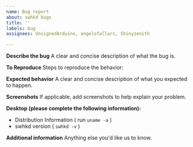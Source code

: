 ```yaml
---
name: Bug report
about: swhkd bugs
title: ''
labels: bug
assignees: UnsignedArduino, angelofallars, Shinyzenith

---
```


**Describe the bug**
A clear and concise description of what the bug is.

**To Reproduce**
Steps to reproduce the behavior:

**Expected behavior**
A clear and concise description of what you expected to happen.

**Screenshots**
If applicable, add screenshots to help explain your problem.

**Desktop (please complete the following information):**
 - Distribution Information ( run `uname -a` )
 - swhkd version ( `swhkd -v` ) 

**Additional information**
Anything else you'd like us to know.
